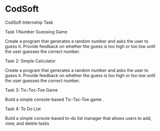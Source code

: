 # CodSoft

CodSoft Internship Task

Task 1:Number Guessing Game

Create a program that generates a random number and asks the
user to guess it. Provide feedback on whether the guess is too
high or too low until the user guesses the correct number.

Task 2: Simple Calculator

Create a program that generates a random number and asks the
user to guess it. Provide feedback on whether the guess is too
high or too low until the user guesses the correct number.

Task 3: Tic-Toc-Toe Game

Build a simple console-based Tic-Tac-Toe game . 

Task 4: To Do List

Build a simple console-based to-do list
manager that allows users to add, view, and
delete tasks
